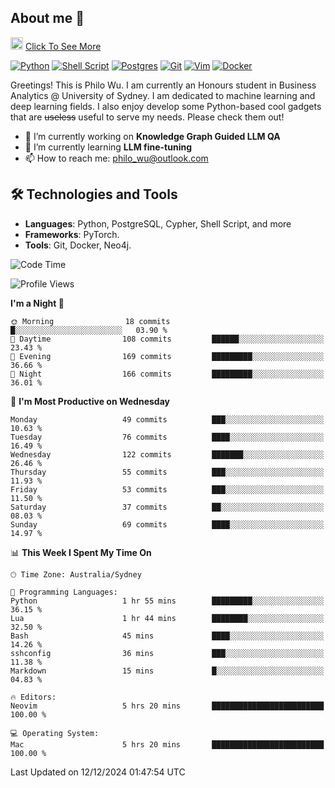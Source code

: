 ## About me 🤗

<a href="#"><img src="https://media.giphy.com/media/hvRJCLFzcasrR4ia7z/giphy.gif" width="20px" height="20px"></a> [Click To See More](https://codeboyphilo.github.io)

[![Python](https://img.shields.io/badge/python-3670A0?style=for-the-badge&logo=python&logoColor=ffdd54)](#)
[![Shell Script](https://img.shields.io/badge/shell_script-%23121011.svg?style=for-the-badge&logo=gnu-bash&logoColor=white)](#)
[![Postgres](https://img.shields.io/badge/postgres-%23316192.svg?style=for-the-badge&logo=postgresql&logoColor=white)](#)
[![Git](https://img.shields.io/badge/git-%23F05033.svg?style=for-the-badge&logo=git&logoColor=white)](#)
[![Vim](https://img.shields.io/badge/VIM-%2311AB00.svg?style=for-the-badge&logo=vim&logoColor=white)](#)
[![Docker](https://img.shields.io/badge/docker-%230db7ed.svg?style=for-the-badge&logo=docker&logoColor=white)](#)

Greetings! This is Philo Wu. I am currently an Honours student in Business Analytics \@ University of Sydney. I am dedicated to machine learning and deep learning fields. I also enjoy develop some Python-based cool gadgets that are ~~useless~~ useful to serve my needs. Please check them out!

- 🔭 I’m currently working on **Knowledge Graph Guided LLM QA**
- 🌱 I’m currently learning **LLM fine-tuning**
- 📫 How to reach me: philo_wu@outlook.com

## 🛠 Technologies and Tools
- **Languages**: Python, PostgreSQL, Cypher, Shell Script, and more
- **Frameworks**: PyTorch.
- **Tools**: Git, Docker, Neo4j.

<!--START_SECTION:waka-->
![Code Time](http://img.shields.io/badge/Code%20Time-634%20hrs%203%20mins-blue)

![Profile Views](http://img.shields.io/badge/Profile%20Views-6-blue)

**I'm a Night 🦉** 

```text
🌞 Morning                18 commits          █░░░░░░░░░░░░░░░░░░░░░░░░   03.90 % 
🌆 Daytime                108 commits         ██████░░░░░░░░░░░░░░░░░░░   23.43 % 
🌃 Evening                169 commits         █████████░░░░░░░░░░░░░░░░   36.66 % 
🌙 Night                  166 commits         █████████░░░░░░░░░░░░░░░░   36.01 % 
```
📅 **I'm Most Productive on Wednesday** 

```text
Monday                   49 commits          ███░░░░░░░░░░░░░░░░░░░░░░   10.63 % 
Tuesday                  76 commits          ████░░░░░░░░░░░░░░░░░░░░░   16.49 % 
Wednesday                122 commits         ███████░░░░░░░░░░░░░░░░░░   26.46 % 
Thursday                 55 commits          ███░░░░░░░░░░░░░░░░░░░░░░   11.93 % 
Friday                   53 commits          ███░░░░░░░░░░░░░░░░░░░░░░   11.50 % 
Saturday                 37 commits          ██░░░░░░░░░░░░░░░░░░░░░░░   08.03 % 
Sunday                   69 commits          ████░░░░░░░░░░░░░░░░░░░░░   14.97 % 
```


📊 **This Week I Spent My Time On** 

```text
🕑︎ Time Zone: Australia/Sydney

💬 Programming Languages: 
Python                   1 hr 55 mins        █████████░░░░░░░░░░░░░░░░   36.15 % 
Lua                      1 hr 44 mins        ████████░░░░░░░░░░░░░░░░░   32.50 % 
Bash                     45 mins             ████░░░░░░░░░░░░░░░░░░░░░   14.26 % 
sshconfig                36 mins             ███░░░░░░░░░░░░░░░░░░░░░░   11.38 % 
Markdown                 15 mins             █░░░░░░░░░░░░░░░░░░░░░░░░   04.83 % 

🔥 Editors: 
Neovim                   5 hrs 20 mins       █████████████████████████   100.00 % 

💻 Operating System: 
Mac                      5 hrs 20 mins       █████████████████████████   100.00 % 
```


 Last Updated on 12/12/2024 01:47:54 UTC
<!--END_SECTION:waka-->
